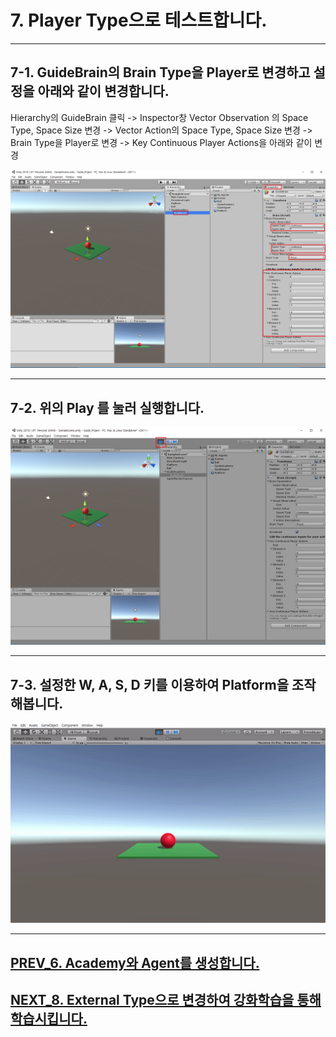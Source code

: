 # 7. Player Type으로 테스트합니다.
- - -

## 7-1. GuideBrain의 Brain Type을 Player로 변경하고 설정을 아래와 같이 변경합니다.

Hierarchy의 GuideBrain 클릭 -> Inspector창 Vector Observation 의 Space Type, Space Size 변경 -> Vector Action의 Space Type, Space Size 변경 -> Brain Type을 Player로 변경 -> Key Continuous Player Actions을 아래와 같이 변경

![Alt text](/unity_ml_agents_guide/7.test_player_mode/1.test_player_mode.png)
- - -

## 7-2. 위의 Play 를 눌러 실행합니다.

![Alt text](/unity_ml_agents_guide/7.test_player_mode/2.play.png)
- - -

## 7-3. 설정한 W, A, S, D 키를 이용하여 Platform을 조작해봅니다.

![Alt text](/unity_ml_agents_guide/7.test_player_mode/3.player_mode.gif)
- - -

## [PREV_6. Academy와 Agent를 생성합니다.](https://github.com/hyunho1027/Unity_ML_Agents_Guide/tree/master/unity_ml_agents_guide/6.make_academy_and_agents)

## [NEXT_8. External Type으로 변경하여 강화학습을 통해 학습시킵니다.](https://github.com/hyunho1027/Unity_ML_Agents_Guide/tree/master/unity_ml_agents_guide/8.change_external_mode)
